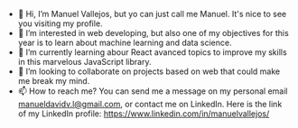 - 👋 Hi, I’m Manuel Vallejos, but yo can just call me Manuel. It's nice to see you visiting my profile.
- 👀 I’m interested in web developing, but also one of my objectives for this year is to learn about machine learning and data science.
- 🌱 I’m currently learning abour React avanced topics to improve my skills in this marvelous JavaScript library.
- 💞️ I’m looking to collaborate on projects based on web that could make me break my mind.
- 📫 How to reach me? You can send me a message on my personal email manueldavidv.l@gmail.com, or contact me on LinkedIn. Here is the link of my LinkedIn profile: https://www.linkedin.com/in/manuelvallejos/ 

<!---
Manuelda10/Manuelda10 is a ✨ special ✨ repository because its `README.md` (this file) appears on your GitHub profile.
You can click the Preview link to take a look at your changes.
--->
